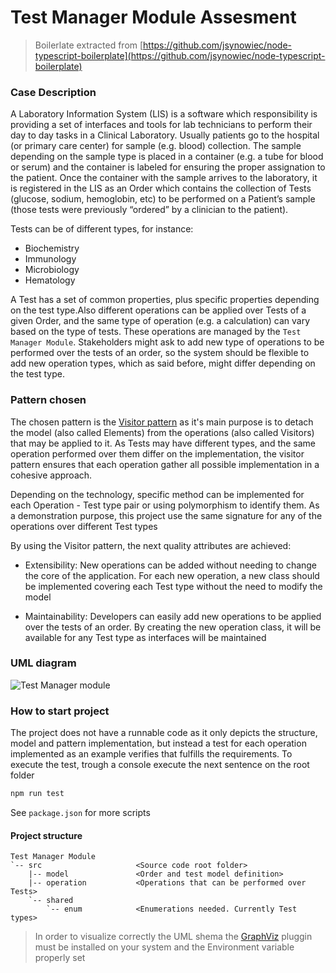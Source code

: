 # Test Manager Module Assesment

> Boilerlate extracted from [https://github.com/jsynowiec/node-typescript-boilerplate](https://github.com/jsynowiec/node-typescript-boilerplate)

### Case Description


A Laboratory Information System  (LIS) is a software which responsibility is providing a set of interfaces and tools for lab technicians to perform their day to day tasks in a Clinical Laboratory.
Usually patients go to the hospital (or primary care center) for sample (e.g. blood) collection. The sample depending on the sample type is placed in a container (e.g. a tube for blood or serum) and the container is labeled for ensuring the proper assignation to the patient. Once the container with the sample arrives to the laboratory, it is registered in the LIS as an Order which contains the collection of Tests (glucose, sodium, hemoglobin, etc) to be performed on a Patient’s sample (those tests were previously “ordered” by a clinician to the patient).


Tests can be of different types, for instance:


- Biochemistry
- Immunology
- Microbiology
- Hematology


A Test has a set of common properties, plus specific properties depending on the test type.Also different operations can be applied over Tests of a given Order, and the same type of operation (e.g. a calculation) can vary based on the type of tests.
These operations are managed by the ``Test Manager Module``.
Stakeholders might ask to add new type of operations to be performed over the tests of an order, so the system should be flexible to add new operation types, which as said before, might differ depending on the test type.


### Pattern chosen
The chosen pattern is the [Visitor pattern](https://www.codeproject.com/Articles/186185/Visitor-Design-Pattern) as it's main purpose is to detach the model (also called Elements) from the operations (also called Visitors) that may be applied to it.
As Tests may have different types, and the same operation performed over them differ on the implementation, the visitor pattern ensures that each operation gather all possible implementation in a cohesive approach.


Depending on the technology, specific method can be implemented for each Operation - Test type pair or using polymorphism to identify them. As a demonstration purpose, this project use the same signature for any of the operations over different Test types

By using the Visitor pattern, the next quality attributes are achieved:

- Extensibility: New operations can be added without needing to change the core of the application. For each new operation, a new class should be implemented covering each Test type without the need to modify the model

- Maintainability: Developers can easily add new operations to be applied over the tests of an order. By creating the new operation class, it will be available for any Test type as interfaces will be maintained


### UML diagram

![Test Manager module](https://github.com/jantoniocanizares/TestManagerModuleAssesment/blob/master/src/shared/assets/Test_Manager_Module.png)

### How to start project
The project does not have a runnable code as it only depicts the structure, model and pattern implementation, but instead a test for each operation implemented as an example verifies that fulfills the requirements.
To execute the test, trough a console execute the next sentence on the root folder

```javascript
npm run test
```

See `package.json` for more scripts

#### Project structure
```
Test Manager Module
`-- src                     <Source code root folder>
    |-- model               <Order and test model definition>
    |-- operation           <Operations that can be performed over Tests>
    `-- shared
        `-- enum            <Enumerations needed. Currently Test types>
```
> In order to visualize correctly the UML shema the [GraphViz](https://graphviz.gitlab.io/) pluggin must be installed on your system and the Environment variable properly set
